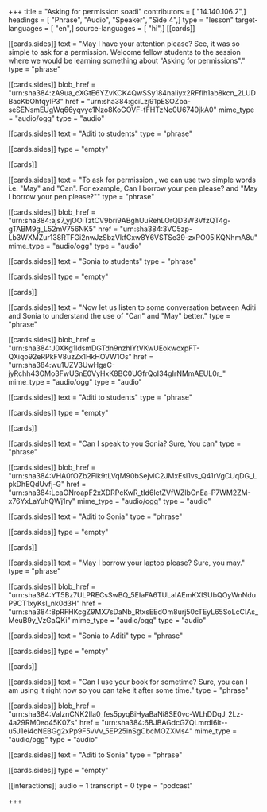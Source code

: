 +++
title = "Asking for permission soadi"
contributors = [ "14.140.106.2",]
headings = [ "Phrase", "Audio", "Speaker", "Side 4",]
type = "lesson"
target-languages = [ "en",]
source-languages = [ "hi",]
[[cards]]

[[cards.sides]]
text = "May I have your attention please? See, it was so simple to ask for a permission. Welcome fellow students to the session where we would be learning something about \"Asking for permissions\"."
type = "phrase"

[[cards.sides]]
blob_href = "urn:sha384:zA9ua_cXGtE6YZvKCK4QwSSy184naIiyx2RFfIh1ab8kcn_2LUDBacKbOhfqylP3"
href = "urn:sha384:gciLzj91pESOZba-seSENsmEUgWq66yqvyc1Nzo8KoGOVF-fFHTzNc0U6740jkA0"
mime_type = "audio/ogg"
type = "audio"

[[cards.sides]]
text = "Aditi to students"
type = "phrase"

[[cards.sides]]
type = "empty"

[[cards]]

[[cards.sides]]
text = "To ask for permission , we can use two simple words i.e. \"May\" and \"Can\". For example, Can I borrow your pen please? and \"May I borrow your pen please?\""
type = "phrase"

[[cards.sides]]
blob_href = "urn:sha384:ajs7_yjOOiTztCV9bri9ABghUuRehLOrQD3W3VfzQT4g-gTABM9g_L52mV756NK5"
href = "urn:sha384:3VC5zp-Lb3WXMZur138RTFGi2nwJzSbzVkfCxw8Y6VSTSe39-zxPO05lKQNhmA8u"
mime_type = "audio/ogg"
type = "audio"

[[cards.sides]]
text = "Sonia to students"
type = "phrase"

[[cards.sides]]
type = "empty"

[[cards]]

[[cards.sides]]
text = "Now let us listen to some conversation between Aditi and Sonia to understand the use of \"Can\" and \"May\" better."
type = "phrase"

[[cards.sides]]
blob_href = "urn:sha384:J0XKg1ldsmDGTdn9nzhIYtVKwUEokwoxpFT-QXiqo92eRPkFV8uzZx1HkHOVW1Os"
href = "urn:sha384:wu1UZV3UwHgaC-jyRchh43OMo3FwUSnE0VyHxK8BC0UGfrQoI34gIrNMmAEUL0r_"
mime_type = "audio/ogg"
type = "audio"

[[cards.sides]]
text = "Aditi to students"
type = "phrase"

[[cards.sides]]
type = "empty"

[[cards]]

[[cards.sides]]
text = "Can I speak to you Sonia? Sure, You can"
type = "phrase"

[[cards.sides]]
blob_href = "urn:sha384:VHA0fOZb2Flk9tLVqM90bSejvlC2JMxEsl1vs_Q41rVgCUqDG_LpkDhEQdUvfj-G"
href = "urn:sha384:LcaONroapF2xXDRPcKwR_tId6letZVfWZlbGnEa-P7WM2ZM-x76YxLaYuhQWj1ry"
mime_type = "audio/ogg"
type = "audio"

[[cards.sides]]
text = "Aditi to Sonia"
type = "phrase"

[[cards.sides]]
type = "empty"

[[cards]]

[[cards.sides]]
text = "May I borrow your laptop please? Sure, you may."
type = "phrase"

[[cards.sides]]
blob_href = "urn:sha384:YT5Bz7ULPRECsSwBQ_5EIaFA6TULaIAEmKXISUbQOyWnNduP9CT1xyKsl_nk0d3H"
href = "urn:sha384:8pRFHKcgZ9MX7sDaNb_RtxsEEdOm8urj50cTEyL65SoLcCIAs_MeuB9y_VzGaQKi"
mime_type = "audio/ogg"
type = "audio"

[[cards.sides]]
text = "Sonia to Aditi"
type = "phrase"

[[cards.sides]]
type = "empty"

[[cards]]

[[cards.sides]]
text = "Can I use your book for sometime? Sure, you can I am using it right now so you can take it after some time."
type = "phrase"

[[cards.sides]]
blob_href = "urn:sha384:VaIznCNK2Ila0_fes5pyqBiHyaBaNi8SE0vc-WLhDDqJ_2Lz-4a29RM0eo45K0Zs"
href = "urn:sha384:6BJBAGdcGZQLmrdI6lt--u5J1ei4cNEBGg2xPp9F5vVv_5EP25inSgCbcMOZXMs4"
mime_type = "audio/ogg"
type = "audio"

[[cards.sides]]
text = "Aditi to Sonia"
type = "phrase"

[[cards.sides]]
type = "empty"

[[interactions]]
audio = 1
transcript = 0
type = "podcast"

+++
